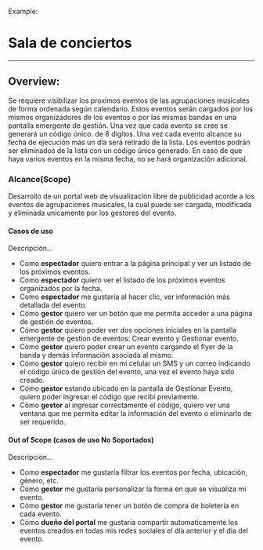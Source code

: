 Example:

# Sala de conciertos

---

## Overview: 

Se requiere visibilizar los proximos eventos de las agrupaciones musicales de forma ordenada según calendario. Estos eventos serán cargados por los mismos organizadores de los eventos o por las mismas bandas en una pantalla emergente de gestión. Una vez que cada evento se cree se generará un código único. de 8 digitos. Una vez cada evento alcance su fecha de ejecución más un día será retirado de la lista. Los eventos podrán ser eliminados de la lista con un código único generado. En caso de que haya varios eventos en la misma fecha, no se hará organización adicional.

### Alcance(Scope)

Desarrollo de un portal web de visualización libre de publicidad acorde a los eventos de agrupaciones musicales, la cual puede ser cargada, modificada y eliminada unicamente por los gestores del evento.

#### Casos de uso

Descripción...

* Como **espectador** quiero entrar a la página principal y ver un listado de los próximos eventos.
* Como **espectador** quiero ver el listado de los próximos eventos organizados por la fecha.
* Como **espectador** me gustaría al hacer clic, ver información más detallada del evento.
* Cómo **gestor** quiero ver un botón que me permita acceder a una página de gestión de eventos.
* Cómo **gestor** quiero poder ver dos opciones iniciales en la pantalla emergente de gestíon de eventos: Crear evento y Gestionar evento.
* Cómo **gestor** quiero poder crear un evento cargando el flyer de la banda y demás información asociada al mismo.
* Cómo **gestor** quiero recibir en mi celular un SMS y un correo indicando el código único de gestión del evento, una vez el evento haya sido creado.
* Cómo **gestor** estando ubicado en la pantalla de Gestionar Evento, quiero poder ingresar el código que recibí previamente.
* Cómo **gestor** al ingresar correctamente el código, quiero ver una ventana que me permita editar la información del evento o eliminarlo de ser requerido.

#### Out of Scope (casos de uso No Soportados)

Descripción...

* Como **espectador** me gustaría filtrar los eventos por fecha, ubicación, género, etc.
* Cómo **gestor** me gustaría personalizar la forma en que se visualiza mi evento.
* Cómo **gestor** me gustaría tener un botón de compra de boleteria en cada evento.
* Cómo **dueño del portal** me gustaría compartir automaticamente los eventos creados en todas mis redes sociales el día anterior y el dia del evento.